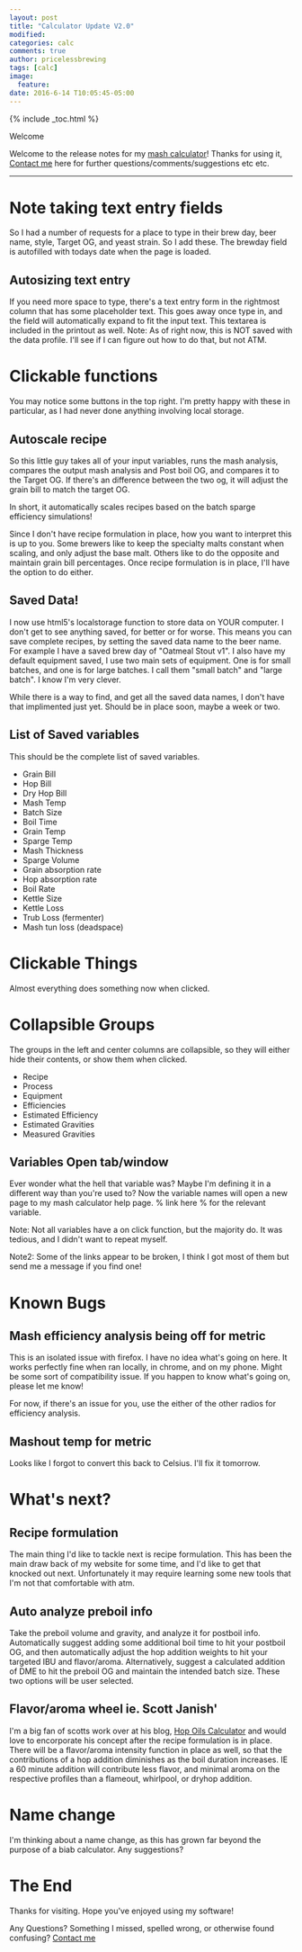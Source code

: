 ```yaml
---
layout: post
title: "Calculator Update V2.0"
modified:
categories: calc
comments: true
author: pricelessbrewing
tags: [calc]
image:
  feature:
date: 2016-6-14 T10:05:45-05:00
---
```

{% include _toc.html %}

Welcome

Welcome to the release notes for my [mash calculator](http://pricelessbrewing.github.io/BiabCalc/)! Thanks for using it, [Contact me](http://pricelessbrewing.github.io/Contact/) here for further questions/comments/suggestions etc etc. 

---


# Note taking text entry fields

So I had a number of requests for a place to type in their brew day, beer name, style, Target OG, and yeast strain. So I add these. The brewday field is autofilled with todays date when the page is loaded. 

## Autosizing text entry 

If you need more space to type, there's a text entry form in the rightmost column that has some placeholder text. This goes away once type in, and the field will automatically expand to fit the input text. This textarea is included in the printout as well. Note: As of right now, this is NOT saved with the data profile. I'll see if I can figure out how to do that, but not ATM. 

# Clickable functions

You may notice some buttons in the top right. I'm pretty happy with these in particular, as I had never done anything involving local storage.

## Autoscale recipe

So this little guy takes all of your input variables, runs the mash analysis, compares the output mash analysis and Post boil OG, and compares it to the Target OG. If there's an difference between the two og, it will adjust the grain bill to match the target OG. 

In short, it automatically scales recipes based on the batch sparge efficiency simulations!

Since I don't have recipe formulation in place, how you want to interpret this is up to you. Some brewers like to keep the specialty malts constant when scaling, and only adjust the base malt. Others like to do the opposite and maintain grain bill percentages. Once recipe formulation is in place, I'll have the option to do either. 

## Saved Data!

I now use html5's localstorage function to store data on YOUR computer. I don't get to see anything saved, for better or for worse. This means you can save complete recipes, by setting the saved data name to the beer name. For example I have a saved brew day of "Oatmeal Stout v1". I also have my default equipment saved, I use two main sets of equipment. One is for small batches, and one is for large batches. I call them "small batch" and "large batch". I know I'm very clever. 

While there is a way to find, and get all the saved data names, I don't have that implimented just yet. Should be in place soon, maybe a week or two. 

## List of Saved variables

This should be the complete list of saved variables. 

<ul style="list-style-type:disc">

  <li>Grain Bill
 </li>
  <li>Hop Bill
</li>
  <li>Dry Hop Bill
</li>
    <li>Mash Temp
</li>
  <li>Batch Size
 </li>
  <li>Boil Time
</li>
  <li>Grain Temp
</li>
    <li>Sparge Temp
</li>
      <li>Mash Thickness
</li>
        <li>Sparge Volume
</li>
          <li>Grain absorption rate
</li>
            <li>Hop absorption rate
</li>
              <li>Boil Rate
</li>
              <li>Kettle Size
</li>
              <li>Kettle Loss
</li>
              <li>Trub Loss (fermenter)
</li>
              <li>Mash tun loss (deadspace)
</li>
</ul> 

# Clickable Things 

Almost everything does something now when clicked. 

# Collapsible Groups

The groups in the left and center columns are collapsible, so they will either hide their contents, or show them when clicked. 

<ul style="list-style-type:disc">

  <li>Recipe
 </li>
  <li>Process
</li>
  <li> Equipment
</li>
    <li> Efficiencies
</li>

  <li>Estimated Efficiency
 </li>
  <li>Estimated Gravities 
</li>
  <li> Measured Gravities
</li>
</ul> 


## Variables Open tab/window

Ever wonder what the hell that variable was? Maybe I'm defining it in a different way than you're used to? Now the variable names will open a new page to my mash calculator help page. % link here % for the relevant variable.

Note: Not all variables have a on click function, but the majority do. It was tedious, and I didn't want to repeat myself. 

Note2: Some of the links appear to be broken, I think I got most of them but send me a message if you find one!


# Known Bugs

## Mash efficiency analysis being off for metric

This is an isolated issue with firefox. I have no idea what's going on here. It works perfectly fine when ran locally, in chrome, and on my phone. Might be some sort of compatibility issue. If you happen to know what's going on, please let me know!

For now, if there's an issue for you, use the either of the other radios for efficiency analysis. 

## Mashout temp for metric

Looks like I forgot to convert this back to Celsius. I'll fix it tomorrow. 


# What's next?

## Recipe formulation

The main thing I'd like to tackle next is recipe formulation. This has been the main draw back of my website for some time, and I'd like to get that knocked out next. Unfortunately it may require learning some new tools that I'm not that comfortable with atm. 

## Auto analyze preboil info

Take the preboil volume and gravity, and analyze it for postboil info. Automatically suggest adding some additional boil time to hit your postboil OG, and then automatically adjust the hop addition weights to hit your targeted IBU and flavor/aroma. Alternatively, suggest a calculated addition of DME to hit the preboil OG and maintain the intended batch size. These two options will be user selected. 

## Flavor/aroma wheel ie. Scott Janish'

I'm a big fan of scotts work over at his blog, [Hop Oils Calculator](http://scottjanish.com/hop-oils-calulator/) and would love to encorporate his concept after the recipe formulation is in place. There will be a flavor/aroma intensity function in place as well, so that the contributions of a hop addition diminishes as the boil duration increases. IE a 60 minute addition will contribute less flavor, and minimal aroma on the respective profiles than a flameout, whirlpool, or dryhop addition. 

# Name change

I'm thinking about a name change, as this has grown far beyond the purpose of a biab calculator. Any suggestions?

# The End

Thanks for visiting. Hope you've enjoyed using my software!

Any Questions? Something I missed, spelled wrong, or otherwise found confusing? [Contact me](http://pricelessbrewing.github.io/Contact/)
